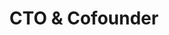 ---
name: Ivan Blazevic
id: ivan-blazevic
numberId: 2
title: CTO & Cofounder
bio: Ivan is a dev who happened to co-found East Coast Product. When he’s not working, he’s hunting for the next good read or for a good pickup game of Futbol.
areas: JavaScript, product development, developer management
contact: { email: ivan@eastcoastproduct.com, tel: +32351324234, linkedin: https://www.linkedin.com/in/blazevic, github: https://github.com/iblazevic, facebook: https://www.facebook.com/ivan.blazevic.391, twitter: https://twitter.com/iBlaze17 }
---